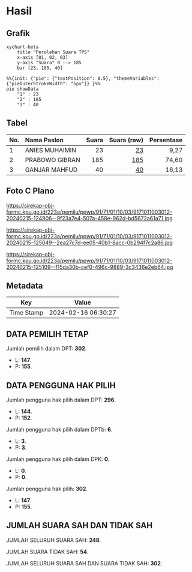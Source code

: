 # Hasil

## Grafik

```mermaid
xychart-beta
    title "Perolehan Suara TPS"
    x-axis [01, 02, 03]
    y-axis "Suara" 0 --> 185
    bar [23, 185, 40]
```

```mermaid
%%{init: {"pie": {"textPosition": 0.5}, "themeVariables": {"pieOuterStrokeWidth": "5px"}} }%%
pie showData
    "1" : 23
    "2" : 185
    "3" : 40
```

## Tabel

| No. | Nama Paslon    | Suara | Suara (raw) | Persentase |
|:--- |:-------------- | -----:| -----------:| ----------:|
| 1   | ANIES MUHAIMIN | 23    | [23][p-1]   | 9,27       |
| 2   | PRABOWO GIBRAN | 185   | [185][p-2]  | 74,60      |
| 3   | GANJAR MAHFUD  | 40    | [40][p-3]   | 16,13      |


[p-1]: https://github.com/gigit-pemilu/pemilu-2024-91-papua/blob/main/pilpres/hitung-suara/sub/91-papua/sub/71-kota-jayapura/sub/01-jayapura-utara/sub/1003-trikora/sub/012-tps/sub/paslon-1.txt
[p-2]: https://github.com/gigit-pemilu/pemilu-2024-91-papua/blob/main/pilpres/hitung-suara/sub/91-papua/sub/71-kota-jayapura/sub/01-jayapura-utara/sub/1003-trikora/sub/012-tps/sub/paslon-2.txt
[p-3]: https://github.com/gigit-pemilu/pemilu-2024-91-papua/blob/main/pilpres/hitung-suara/sub/91-papua/sub/71-kota-jayapura/sub/01-jayapura-utara/sub/1003-trikora/sub/012-tps/sub/paslon-3.txt

## Foto C Plano

https://sirekap-obj-formc.kpu.go.id/223a/pemilu/ppwp/91/71/01/10/03/9171011003012-20240215-124906--9f23a7e4-507a-458e-962d-bd5672a61a71.jpg

https://sirekap-obj-formc.kpu.go.id/223a/pemilu/ppwp/91/71/01/10/03/9171011003012-20240215-125049--2ea27c7d-ee05-40b1-8acc-0b294f7c2a86.jpg

https://sirekap-obj-formc.kpu.go.id/223a/pemilu/ppwp/91/71/01/10/03/9171011003012-20240215-125109--f15da30b-cef0-496c-9889-3c3436e2eb64.jpg


## Metadata

| Key        | Value               |
| ---------- | ------------------- |
| Time Stamp | 2024-02-16 06:30:27 |


## DATA PEMILIH TETAP

Jumlah pemilih dalam DPT: **302**.
 * L: **147**.
 * P: **155**.

## DATA PENGGUNA HAK PILIH

Jumlah pengguna hak pilih dalam DPT: **296**.
 * L: **144**.
 * P: **152**.

Jumlah pengguna hak pilih dalam DPTb: **6**.
 * L: **3**.
 * P: **3**.

Jumlah pengguna hak pilih dalam DPK: **0**.
 * L: **0**.
 * P: **0**.

Jumlah pengguna hak pilih: **302**.
 * L: **147**.
 * P: **155**.

## JUMLAH SUARA SAH DAN TIDAK SAH

JUMLAH SELURUH SUARA SAH: **248**.

JUMLAH SUARA TIDAK SAH: **54**.

JUMLAH SELURUH SUARA SAH DAN SUARA TIDAK SAH: **302**.


